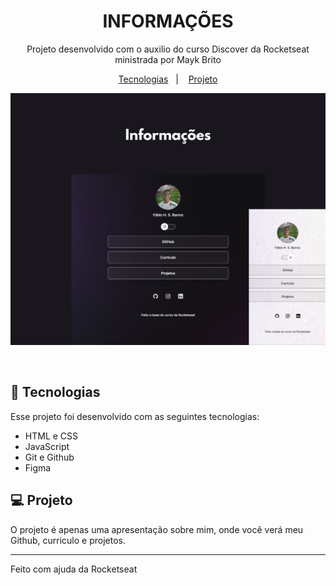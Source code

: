 <h1 align="center"> INFORMAÇÕES </h1>

<p align="center">
Projeto desenvolvido com o auxilio do curso Discover da Rocketseat ministrada por Mayk Brito
</p>

<p align="center">
  <a href="#-tecnologias">Tecnologias</a>&nbsp;&nbsp;&nbsp;|&nbsp;&nbsp;&nbsp;
  <a href="#-projeto">Projeto</a>
</p>

<p align="center">
  <img alt="License" src=".vscode/assets/Informações.jpg">
</p>

<br>

## 🚀 Tecnologias

Esse projeto foi desenvolvido com as seguintes tecnologias:

- HTML e CSS
- JavaScript
- Git e Github
- Figma

## 💻 Projeto

O projeto é apenas uma apresentação sobre mim, onde você verá meu Github, curriculo e projetos.

---

Feito com ajuda da Rocketseat
